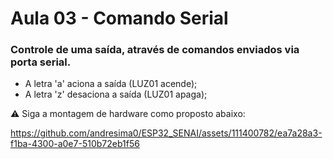 # Aula 03 - Comando Serial

### Controle de uma saída, através de comandos enviados via porta serial. 
* A letra 'a' aciona a saída (LUZ01 acende);
* A letra 'z' desaciona a saída (LUZ01 apaga);

⚠️ Siga a montagem de hardware como proposto abaixo:

https://github.com/andresima0/ESP32_SENAI/assets/111400782/ea7a28a3-f1ba-4300-a0e7-510b72eb1f56
